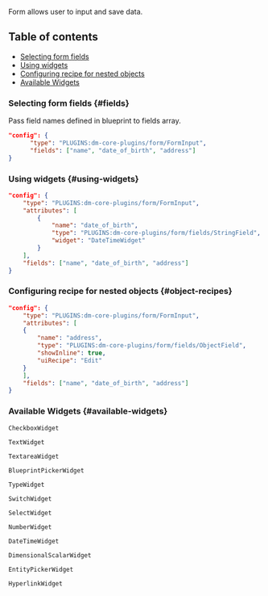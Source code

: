 Form allows user to input and save data.

## Table of contents
- [Selecting form fields](#fields)
- [Using widgets](#using-widgets)
- [Configuring recipe for nested objects](#object-recipes)
- [Available Widgets](#available-widgets)


### Selecting form fields \{#fields}
Pass field names defined in blueprint to fields array.
```json {3}
"config": {
      "type": "PLUGINS:dm-core-plugins/form/FormInput",
      "fields": ["name", "date_of_birth", "address"]
}
```

### Using widgets \{#using-widgets}
```json {7}
"config": {
    "type": "PLUGINS:dm-core-plugins/form/FormInput",
    "attributes": [
        {
            "name": "date_of_birth",
            "type": "PLUGINS:dm-core-plugins/form/fields/StringField",
            "widget": "DateTimeWidget"
        }
    ],
    "fields": ["name", "date_of_birth", "address"]
}
```

### Configuring recipe for nested objects \{#object-recipes}
```json {8}
"config": {
    "type": "PLUGINS:dm-core-plugins/form/FormInput",
    "attributes": [
    {
        "name": "address",
        "type": "PLUGINS:dm-core-plugins/form/fields/ObjectField",
        "showInline": true,
        "uiRecipe": "Edit"
    }
    ],
    "fields": ["name", "date_of_birth", "address"]
}
```


### Available Widgets \{#available-widgets}
`CheckboxWidget`

`TextWidget`

`TextareaWidget`

`BlueprintPickerWidget`

`TypeWidget`

`SwitchWidget`

`SelectWidget`

`NumberWidget`

`DateTimeWidget`

`DimensionalScalarWidget`

`EntityPickerWidget`

`HyperlinkWidget`